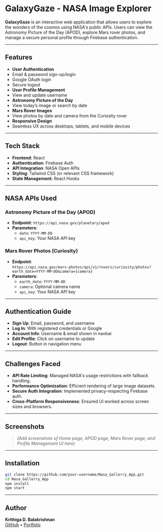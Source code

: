 # GalaxyGaze - NASA Image Explorer

**GalaxyGaze** is an interactive web application that allows users to explore the wonders of the cosmos using NASA's public APIs. Users can view the Astronomy Picture of the Day (APOD), explore Mars rover photos, and manage a secure personal profile through Firebase authentication.

---

## Features

-  **User Authentication**
  - Email & password sign-up/login
  - Google OAuth login
  - Secure logout
-  **User Profile Management**
  - View and update username
-  **Astronomy Picture of the Day**
  - View today’s image or search by date
-  **Mars Rover Images**
  - View photos by date and camera from the Curiosity rover
-  **Responsive Design**
  - Seamless UX across desktops, tablets, and mobile devices

---

## Tech Stack

- **Frontend**: React
- **Authentication**: Firebase Auth
- **API Integration**: NASA Open APIs
- **Styling**: Tailwind CSS (or relevant CSS framework)
- **State Management**: React Hooks

---

## NASA APIs Used

### Astronomy Picture of the Day (APOD)
- **Endpoint**: `https://api.nasa.gov/planetary/apod`
- **Parameters**:
  - `date`: `YYYY-MM-DD`
  - `api_key`: Your NASA API key

### Mars Rover Photos (Curiosity)
- **Endpoint**:  
  `https://api.nasa.gov/mars-photos/api/v1/rovers/curiosity/photos?earth_date=YYYY-MM-DD&camera={camera}`
- **Parameters**:
  - `earth_date`: `YYYY-MM-DD`
  - `camera`: Optional camera name
  - `api_key`: Your NASA API key

---

## Authentication Guide

- **Sign Up**: Email, password, and username
- **Log In**: With registered credentials or Google
- **Account Info**: Username & email shown in navbar
- **Edit Profile**: Click on username to update
- **Logout**: Button in navigation menu

---

## Challenges Faced

-  **API Rate Limiting**: Managed NASA's usage restrictions with fallback handling.
-  **Performance Optimization**: Efficient rendering of large image datasets.
-  **Secure Auth Integration**: Implemented privacy-respecting Firebase auth.
-  **Cross-Platform Responsiveness**: Ensured UI worked across screen sizes and browsers.

---

## Screenshots

> *(Add screenshots of Home page, APOD page, Mars Rover page, and Profile Management UI here)*

---

## Installation

```bash
git clone https://github.com/your-username/Nasa_Gallerry_App.git
cd Nasa_Gallerry_App
npm install
npm start
```

---

## Author

**Krithiga D. Balakrishnan**  
[GitHub](https://github.com/Krithiga-Balakrishnan) • [Portfolio](https://krithiga-balakrishnan.vercel.app)
